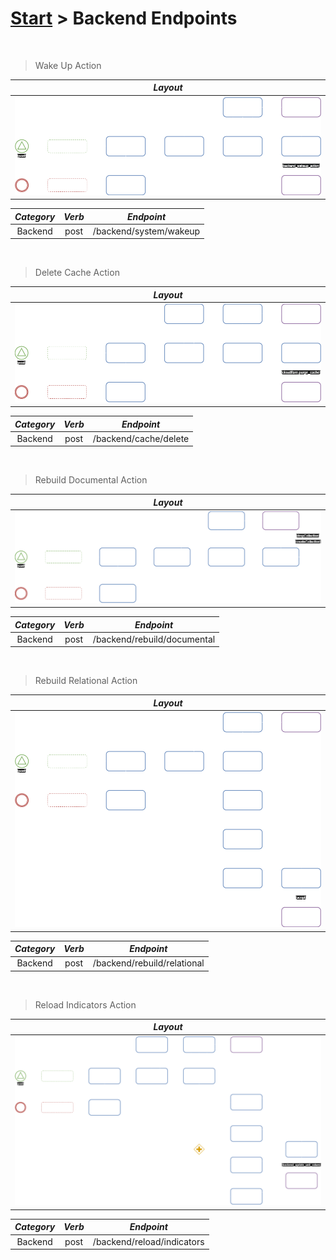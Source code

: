 # [Start](../start.md) > Backend Endpoints

<br/>

> Wake Up Action

|                 ***Layout***                 |
|:--------------------------------------------:|
| ![](../resources/backend_wake_up_action.png) |

| ***Category*** | ***Verb*** |     ***Endpoint***     |
|:--------------:|:----------:|:----------------------:|
|    Backend     |    post    | /backend/system/wakeup |

<br/>

> Delete Cache Action

|                   ***Layout***                    |
|:-------------------------------------------------:|
| ![](../resources/backend_delete_cache_action.png) |

| ***Category*** | ***Verb*** |    ***Endpoint***     |
|:--------------:|:----------:|:---------------------:|
|    Backend     |    post    | /backend/cache/delete |

<br/>

> Rebuild Documental Action

|                      ***Layout***                       |
|:-------------------------------------------------------:|
| ![](../resources/backend_rebuild_documental_action.png) |

| ***Category*** | ***Verb*** |       ***Endpoint***        |
|:--------------:|:----------:|:---------------------------:|
|    Backend     |    post    | /backend/rebuild/documental |

<br/>

> Rebuild Relational Action

|                      ***Layout***                       |
|:-------------------------------------------------------:|
| ![](../resources/backend_rebuild_relational_action.png) |

| ***Category*** | ***Verb*** |       ***Endpoint***        |
|:--------------:|:----------:|:---------------------------:|
|    Backend     |    post    | /backend/rebuild/relational |

<br/>

> Reload Indicators Action

|                  ***Layout***                   |
|:-----------------------------------------------:|
| ![](../resources/backend_reload_indicators.png) |

| ***Category*** | ***Verb*** |       ***Endpoint***       |
|:--------------:|:----------:|:--------------------------:|
|    Backend     |    post    | /backend/reload/indicators |
